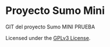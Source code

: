 # Proyecto Sumo Mini

GIT del proyecto Sumo MINI
PRUEBA

Licensed under the [GPLv3 License](https://www.gnu.org/licenses/gpl-3.0.html).
